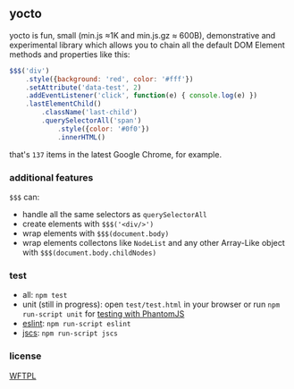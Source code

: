 ## yocto

yocto is fun, small (min.js ≈1K and min.js.gz ≈ 600B), demonstrative and experimental library which allows you to chain all the default DOM Element methods and properties like this:

```javascript
$$$('div')
    .style({background: 'red', color: '#fff'})
    .setAttribute('data-test', 2)
    .addEventListener('click', function(e) { console.log(e) })
    .lastElementChild()
        .className('last-child')
        .querySelectorAll('span')
            .style({color: '#0f0'})
            .innerHTML()
```

that's `137` items in the latest Google Chrome, for example.

### additional features

`$$$` can:

* handle all the same selectors as `querySelectorAll`
* create elements with `$$$('<div/>')`
* wrap elements with `$$$(document.body)`
* wrap elements collectons like `NodeList` and any other Array-Like object with `$$$(document.body.childNodes)`

### test

* all: `npm test`
* unit (still in progress): open `test/test.html` in your browser or run `npm run-script unit` for [testing with PhantomJS](https://github.com/metaskills/mocha-phantomjs)
* [eslint](https://github.com/nzakas/eslint): `npm run-script eslint`
* [jscs](https://github.com/mdevils/node-jscs): `npm run-script jscs`

### license

[WFTPL](https://github.com/deepsweet/yocto/blob/master/LICENSE)
